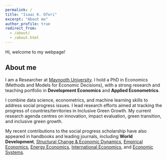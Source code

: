 ```yaml
---
permalink: /
title: "Isaac K. Ofori"
excerpt: "About me"
author_profile: true
redirect_from: 
  - /about/
  - /about.html
---
```


Hi, welcome to my webpage!

## About me

I am a Researcher at [Maynooth University](https://www.maynoothuniversity.ie/). I hold a PhD in Economics (Methods and Models for Economic Decisions), with a strong research and teaching portfolio in **Development Economics** and **Applied Econometrics**. 

I combine data science, econometrics, and machine learning skills to address social progress issues. I lead research efforts aimed at tracking the progress of countries/territories in Inclusive Green Growth. My current research agenda centres on innovation, impact evaluation, green transition, and inclusive green growth.

My recent contributions to the social progress scholarship have also appeared in handbooks and leading journals, including **World Development**, [Structural Change & Economic Dynamics](https://doi.org/10.1016/j.strueco.2025.09.004), [Empirical Economics](https://doi.org/10.1007/s00181-025-02744-x), [Energy Economics](https://doi.org/10.1016/j.eneco.2022.106414), [International Economics](https://doi.org/10.1016/j.inteco.2024.100509), and [Economic Systems](https://doi.org/10.1016/j.ecosys.2022.101055).
